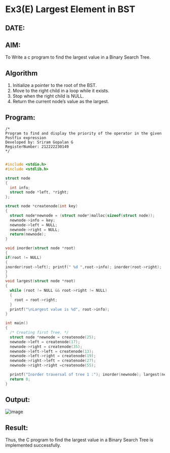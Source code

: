 # Ex3(E) Largest Element in BST
## DATE:
## AIM:
To Write a c program to find the largest value in a Binary Search Tree.

## Algorithm
1. Initialize a pointer to the root of the BST.
2. Move to the right child in a loop while it exists.
3. Stop when the right child is NULL.
4. Return the current node’s value as the largest.


## Program:
```
/*
Program to find and display the priority of the operator in the given Postfix expression
Developed by: Sriram Gopalan G
RegisterNumber: 212222230149  
*/
```
```c

#include <stdio.h>
#include <stdlib.h>

struct node
{
  int info;
  struct node *left, *right;
};

struct node *createnode(int key)
{
  struct node*newnode = (struct node*)malloc(sizeof(struct node));
  newnode->info = key;
  newnode->left = NULL;
  newnode->right = NULL;
  return(newnode);
}

void inorder(struct node *root)
{
if(root != NULL)
{
inorder(root->left); printf(" %d ",root->info); inorder(root->right);
}
}
void largest(struct node *root)
{
  while (root != NULL && root->right != NULL)
  {
    root = root->right;
  }
  printf("\nLargest value is %d", root->info);
}

int main()
{
  /* Creating first Tree. */
  struct node *newnode = createnode(25);
  newnode->left = createnode(17);
  newnode->right = createnode(35);
  newnode->left->left = createnode(13);
  newnode->left->right = createnode(19);
  newnode->right->left = createnode(27);
  newnode->right->right =createnode(55);

  printf("Inorder traversal of tree 1 :"); inorder(newnode); largest(newnode);
  return 0;
}

```
## Output:

![image](https://github.com/user-attachments/assets/83f9f7aa-3bca-4f28-b3ec-768b4e89838c)




## Result:
Thus, the C program to find the largest value in a Binary Search Tree is implemented successfully.
